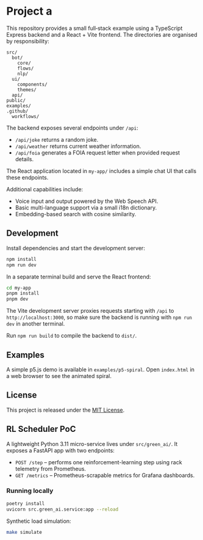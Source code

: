 # Project a

This repository provides a small full‑stack example using a TypeScript Express
backend and a React + Vite frontend.  The directories are organised by
responsibility:

```
src/
  bot/
    core/
    flows/
    nlp/
  ui/
    components/
    themes/
  api/
public/
examples/
.github/
  workflows/
```

The backend exposes several endpoints under `/api`:

- `/api/joke` returns a random joke.
- `/api/weather` returns current weather information.
- `/api/foia` generates a FOIA request letter when provided request details.

The React application located in `my-app/` includes a simple chat UI that calls these endpoints.

Additional capabilities include:
- Voice input and output powered by the Web Speech API.
- Basic multi-language support via a small i18n dictionary.
- Embedding-based search with cosine similarity.


## Development

Install dependencies and start the development server:

```bash
npm install
npm run dev
```

In a separate terminal build and serve the React frontend:

```bash
cd my-app
pnpm install
pnpm dev
```
The Vite development server proxies requests starting with `/api` to
`http://localhost:3000`, so make sure the backend is running with
`npm run dev` in another terminal.

Run `npm run build` to compile the backend to `dist/`.

## Examples

A simple p5.js demo is available in `examples/p5-spiral`. Open `index.html` in a web browser to see the animated spiral.

## License

This project is released under the [MIT License](LICENSE).

## RL Scheduler PoC

A lightweight Python 3.11 micro-service lives under `src/green_ai/`. It exposes a
FastAPI app with two endpoints:

- `POST /step` – performs one reinforcement-learning step using rack telemetry
  from Prometheus.
- `GET /metrics` – Prometheus-scrapable metrics for Grafana dashboards.

### Running locally

```bash
poetry install
uvicorn src.green_ai.service:app --reload
```

Synthetic load simulation:

```bash
make simulate
```

